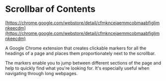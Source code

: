 # Scrollbar of Contents

[https://chrome.google.com/webstore/detail/cfmkncejaemmcobmaabfigljmnkeecdm](https://chrome.google.com/webstore/detail/cfmkncejaemmcobmaabfigljmnkeecdm)

A Google Chrome extension that creates clickable markers for all the headings of a page and places them proportionately next to the scrollbar.

The markers enable you to jump between different sections of the page and help to quickly find what you're looking for. It's especially useful when navigating through long webpages.